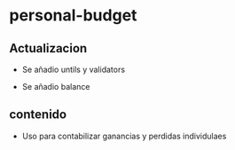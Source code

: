 # personal-budget

## Actualizacion

* Se añadio untils y validators

* Se añadio balance 

## contenido

* Uso para contabilizar ganancias y perdidas individulaes
